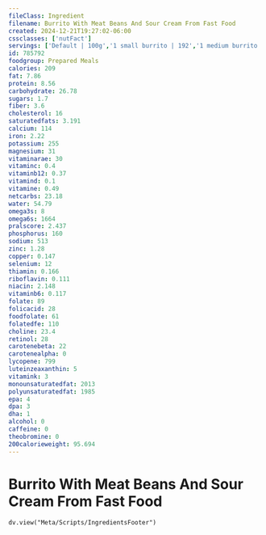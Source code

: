 ```yaml
---
fileClass: Ingredient
filename: Burrito With Meat Beans And Sour Cream From Fast Food
created: 2024-12-21T19:27:02-06:00
cssclasses: ['nutFact']
servings: ['Default | 100g','1 small burrito | 192','1 medium burrito | 321','1 large burrito | 386','1 extra large burrito | 742','1 burrito, ns as to size | 321','1 taco bell burrito | 248','1 cup | 175']
id: 785792
foodgroup: Prepared Meals
calories: 209
fat: 7.86
protein: 8.56
carbohydrate: 26.78
sugars: 1.7
fiber: 3.6
cholesterol: 16
saturatedfats: 3.191
calcium: 114
iron: 2.22
potassium: 255
magnesium: 31
vitaminarae: 30
vitaminc: 0.4
vitaminb12: 0.37
vitamind: 0.1
vitamine: 0.49
netcarbs: 23.18
water: 54.79
omega3s: 8
omega6s: 1664
pralscore: 2.437
phosphorus: 160
sodium: 513
zinc: 1.28
copper: 0.147
selenium: 12
thiamin: 0.166
riboflavin: 0.111
niacin: 2.148
vitaminb6: 0.117
folate: 89
folicacid: 28
foodfolate: 61
folatedfe: 110
choline: 23.4
retinol: 28
carotenebeta: 22
carotenealpha: 0
lycopene: 799
luteinzeaxanthin: 5
vitamink: 3
monounsaturatedfat: 2013
polyunsaturatedfat: 1985
epa: 4
dpa: 3
dha: 1
alcohol: 0
caffeine: 0
theobromine: 0
200calorieweight: 95.694
---
```


# Burrito With Meat Beans And Sour Cream From Fast Food

```dataviewjs
dv.view("Meta/Scripts/IngredientsFooter")
```
